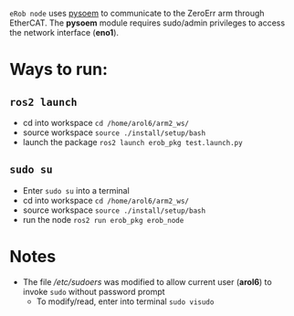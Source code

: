 `eRob node` uses [pysoem](https://github.com/bnjmnp/pysoem/tree/master) to communicate to the ZeroErr arm through EtherCAT. The **pysoem** module requires sudo/admin privileges to access the network interface (**eno1**).

# Ways to run:
## `ros2 launch`
 - cd into workspace `cd /home/arol6/arm2_ws/`
 - source workspace `source ./install/setup/bash`
 - launch the package `ros2 launch erob_pkg test.launch.py`

## `sudo su`
 - Enter `sudo su` into a terminal
 - cd into workspace `cd /home/arol6/arm2_ws/`
 - source workspace `source ./install/setup/bash`
 - run the node `ros2 run erob_pkg erob_node`

# Notes
- The file */etc/sudoers* was modified to allow current user (**arol6**) to invoke `sudo` without password prompt
  - To modify/read, enter into terminal `sudo visudo`